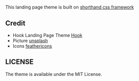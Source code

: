 # 

This landing page theme is built on [shorthand css framework](https://github.com/shorthandcss/shorthand)


## Credit
* Hook Landing Page Theme [Hook](https://github.com/bansal/hook-theme)
* Picture [unsplash](https://unsplash.com)
* Icons [feathericons](https://feathericons.com)

## LICENSE

The theme is available under the MIT License.
